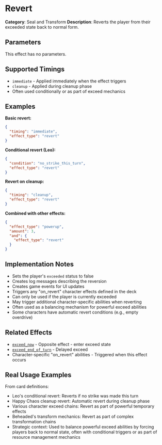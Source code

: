 # Revert

**Category**: Seal and Transform
**Description**: Reverts the player from their exceeded state back to normal form.

## Parameters

This effect has no parameters.

## Supported Timings

- `immediate` - Applied immediately when the effect triggers
- `cleanup` - Applied during cleanup phase
- Often used conditionally or as part of exceed mechanics

## Examples

**Basic revert:**
```json
{
  "timing": "immediate",
  "effect_type": "revert"
}
```

**Conditional revert (Leo):**
```json
{
  "condition": "no_strike_this_turn",
  "effect_type": "revert"
}
```

**Revert on cleanup:**
```json
{
  "timing": "cleanup",
  "effect_type": "revert"
}
```

**Combined with other effects:**
```json
{
  "effect_type": "powerup",
  "amount": 3,
  "and": {
    "effect_type": "revert"
  }
}
```

## Implementation Notes

- Sets the player's `exceeded` status to false
- Creates log messages describing the reversion
- Creates game events for UI updates
- Triggers any "on_revert" character effects defined in the deck
- Can only be used if the player is currently exceeded
- May trigger additional character-specific abilities when reverting
- Often used as a balancing mechanism for powerful exceed abilities
- Some characters have automatic revert conditions (e.g., empty overdrive)

## Related Effects

- [`exceed_now`](../special/exceed_now.md) - Opposite effect - enter exceed state
- [`exceed_end_of_turn`](../special/exceed_end_of_turn.md) - Delayed exceed
- Character-specific "on_revert" abilities - Triggered when this effect occurs

## Real Usage Examples

From card definitions:
- Leo's conditional revert: Reverts if no strike was made this turn
- Happy Chaos cleanup revert: Automatic revert during cleanup phase
- Various character exceed chains: Revert as part of powerful temporary effects
- Beheaded's transform mechanics: Revert as part of complex transformation chains
- Strategic context: Used to balance powerful exceed abilities by forcing players back to normal state, often with conditional triggers or as part of resource management mechanics